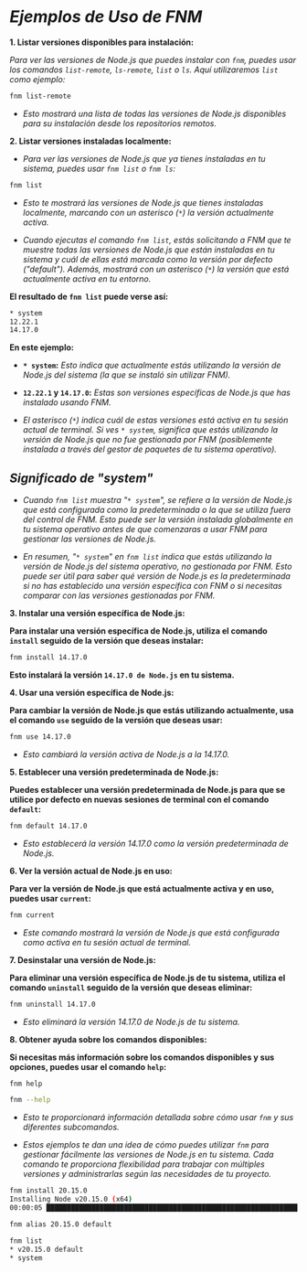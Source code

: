 <!-- Autor: Daniel Benjamin Perez Morales -->
<!-- GitHub: https://github.com/DanielPerezMoralesDev13 -->
<!-- Correo electrónico: danielperezdev@proton.me  -->

# ***Ejemplos de Uso de FNM***

**1. Listar versiones disponibles para instalación:**

*Para ver las versiones de Node.js que puedes instalar con `fnm`, puedes usar los comandos `list-remote`, `ls-remote`, `list` o `ls`. Aquí utilizaremos `list` como ejemplo:*

```bash
fnm list-remote
```

- *Esto mostrará una lista de todas las versiones de Node.js disponibles para su instalación desde los repositorios remotos.*

**2. Listar versiones instaladas localmente:**

- *Para ver las versiones de Node.js que ya tienes instaladas en tu sistema, puedes usar `fnm list` o `fnm ls`:*

```bash
fnm list
```

- *Esto te mostrará las versiones de Node.js que tienes instaladas localmente, marcando con un asterisco (`*`) la versión actualmente activa.*

- *Cuando ejecutas el comando `fnm list`, estás solicitando a FNM que te muestre todas las versiones de Node.js que están instaladas en tu sistema y cuál de ellas está marcada como la versión por defecto ("default"). Además, mostrará con un asterisco (`*`) la versión que está actualmente activa en tu entorno.*

**El resultado de `fnm list` puede verse así:**

```bash
* system
12.22.1
14.17.0
```

**En este ejemplo:**

- **`* system`:** *Esto indica que actualmente estás utilizando la versión de Node.js del sistema (la que se instaló sin utilizar FNM).*
- **`12.22.1` y `14.17.0`:** *Estas son versiones específicas de Node.js que has instalado usando FNM.*

- *El asterisco (`*`) indica cuál de estas versiones está activa en tu sesión actual de terminal. Si ves `* system`, significa que estás utilizando la versión de Node.js que no fue gestionada por FNM (posiblemente instalada a través del gestor de paquetes de tu sistema operativo).*

## ***Significado de "system"***

- *Cuando `fnm list` muestra "`* system`", se refiere a la versión de Node.js que está configurada como la predeterminada o la que se utiliza fuera del control de FNM. Esto puede ser la versión instalada globalmente en tu sistema operativo antes de que comenzaras a usar FNM para gestionar las versiones de Node.js.*

- *En resumen, "`* system`" en `fnm list` indica que estás utilizando la versión de Node.js del sistema operativo, no gestionada por FNM. Esto puede ser útil para saber qué versión de Node.js es la predeterminada si no has establecido una versión específica con FNM o si necesitas comparar con las versiones gestionadas por FNM.*

**3. Instalar una versión específica de Node.js:**

**Para instalar una versión específica de Node.js, utiliza el comando `install` seguido de la versión que deseas instalar:**

```bash
fnm install 14.17.0
```

**Esto instalará la versión `14.17.0 de Node.js` en tu sistema.**

**4. Usar una versión específica de Node.js:**

**Para cambiar la versión de Node.js que estás utilizando actualmente, usa el comando `use` seguido de la versión que deseas usar:**

```bash
fnm use 14.17.0
```

- *Esto cambiará la versión activa de Node.js a la 14.17.0.*

**5. Establecer una versión predeterminada de Node.js:**

**Puedes establecer una versión predeterminada de Node.js para que se utilice por defecto en nuevas sesiones de terminal con el comando `default`:**

```bash
fnm default 14.17.0
```

- *Esto establecerá la versión 14.17.0 como la versión predeterminada de Node.js.*

**6. Ver la versión actual de Node.js en uso:**

**Para ver la versión de Node.js que está actualmente activa y en uso, puedes usar `current`:**

```bash
fnm current
```

- *Este comando mostrará la versión de Node.js que está configurada como activa en tu sesión actual de terminal.*

**7. Desinstalar una versión de Node.js:**

**Para eliminar una versión específica de Node.js de tu sistema, utiliza el comando `uninstall` seguido de la versión que deseas eliminar:**

```bash
fnm uninstall 14.17.0
```

- *Esto eliminará la versión 14.17.0 de Node.js de tu sistema.*

**8. Obtener ayuda sobre los comandos disponibles:**

**Si necesitas más información sobre los comandos disponibles y sus opciones, puedes usar el comando `help`:**

```bash
fnm help
```

```bash
fnm --help
```

- *Esto te proporcionará información detallada sobre cómo usar `fnm` y sus diferentes subcomandos.*

- *Estos ejemplos te dan una idea de cómo puedes utilizar `fnm` para gestionar fácilmente las versiones de Node.js en tu sistema. Cada comando te proporciona flexibilidad para trabajar con múltiples versiones y administrarlas según las necesidades de tu proyecto.*

```bash
fnm install 20.15.0
Installing Node v20.15.0 (x64)
00:00:05 ███████████████████████████████████████████████████████████████████████████ 24.43 MiB/24.43 MiB (4.66 MiB/s, 0s)
```

```bash
fnm alias 20.15.0 default
```

```bash
fnm list
* v20.15.0 default
* system
```

